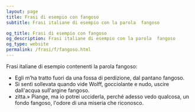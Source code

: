 ```yaml
---
layout: page
title: Frasi di esempio con fangoso 
subtitle: Frasi italiane di esempio con la parola  fangoso

og_title: Frasi di esempio con fangoso 
og_description: Frasi italiane di esempio con la parola  fangoso
og_type: website
permalink: /frasi/f/fangoso.html
---
```


Frasi italiane di esempio contenenti la parola fangoso:


- Egli m’ha tratto fuori da una fossa di perdizione, dal pantano fangoso.
- Si sentì sollevata quando vide Wolff, gocciolante e nudo, uscire dall'acqua sull'argine fangoso.
- zitta.» Piange, ma io potrei ucciderla, perché adesso vedo qualcosa, un fondo fangoso, l'odore di una miseria che riconosco.
